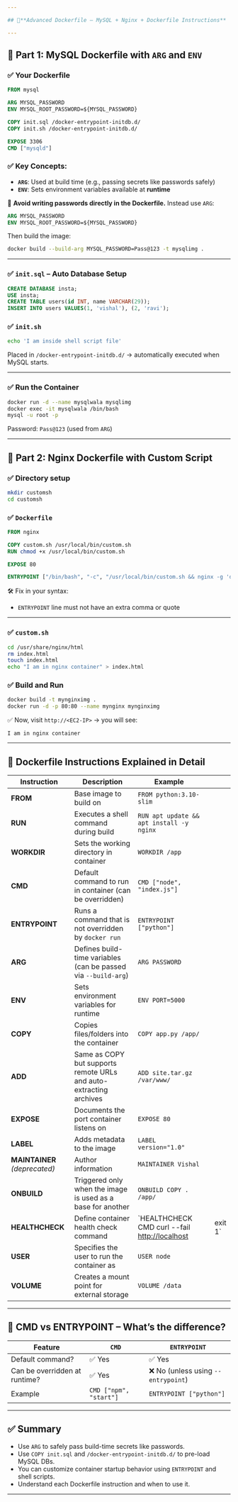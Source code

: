 ```yaml
---

## 🧠**Advanced Dockerfile – MySQL + Nginx + Dockerfile Instructions**

---
```


## 🔸 Part 1: MySQL Dockerfile with `ARG` and `ENV`

### ✅ Your Dockerfile

```Dockerfile
FROM mysql

ARG MYSQL_PASSWORD
ENV MYSQL_ROOT_PASSWORD=${MYSQL_PASSWORD}

COPY init.sql /docker-entrypoint-initdb.d/
COPY init.sh /docker-entrypoint-initdb.d/

EXPOSE 3306
CMD ["mysqld"]
```

### ✅ Key Concepts:

* **`ARG`**: Used at build time (e.g., passing secrets like passwords safely)
* **`ENV`**: Sets environment variables available at **runtime**

📌 **Avoid writing passwords directly in the Dockerfile.** Instead use `ARG`:

```Dockerfile
ARG MYSQL_PASSWORD
ENV MYSQL_ROOT_PASSWORD=${MYSQL_PASSWORD}
```

Then build the image:

```bash
docker build --build-arg MYSQL_PASSWORD=Pass@123 -t mysqlimg .
```

---

### ✅ `init.sql` – Auto Database Setup

```sql
CREATE DATABASE insta;
USE insta;
CREATE TABLE users(id INT, name VARCHAR(29));
INSERT INTO users VALUES(1, 'vishal'), (2, 'ravi');
```

### ✅ `init.sh`

```bash
echo 'I am inside shell script file'
```

Placed in `/docker-entrypoint-initdb.d/` → automatically executed when MySQL starts.

---

### ✅ Run the Container

```bash
docker run -d --name mysqlwala mysqlimg
docker exec -it mysqlwala /bin/bash
mysql -u root -p
```

Password: `Pass@123` (used from `ARG`)

---

## 🔸 Part 2: Nginx Dockerfile with Custom Script

### ✅ Directory setup

```bash
mkdir customsh
cd customsh
```

### ✅ `Dockerfile`

```Dockerfile
FROM nginx

COPY custom.sh /usr/local/bin/custom.sh
RUN chmod +x /usr/local/bin/custom.sh

EXPOSE 80

ENTRYPOINT ["/bin/bash", "-c", "/usr/local/bin/custom.sh && nginx -g 'daemon off;'"]
```

🛠 Fix in your syntax:

* `ENTRYPOINT` line must not have an extra comma or quote

---

### ✅ `custom.sh`

```bash
cd /usr/share/nginx/html
rm index.html
touch index.html
echo "I am in nginx container" > index.html
```

### ✅ Build and Run

```bash
docker build -t mynginximg .
docker run -d -p 80:80 --name mynginx mynginximg
```

✅ Now, visit `http://<EC2-IP>` → you will see:

```
I am in nginx container
```

---

## 🧱 Dockerfile Instructions Explained in Detail

| Instruction                   | Description                                                        | Example                                                            |   |          |
| ----------------------------- | ------------------------------------------------------------------ | ------------------------------------------------------------------ | - | -------- |
| **FROM**                      | Base image to build on                                             | `FROM python:3.10-slim`                                            |   |          |
| **RUN**                       | Executes a shell command during build                              | `RUN apt update && apt install -y nginx`                           |   |          |
| **WORKDIR**                   | Sets the working directory in container                            | `WORKDIR /app`                                                     |   |          |
| **CMD**                       | Default command to run in container (can be overridden)            | `CMD ["node", "index.js"]`                                         |   |          |
| **ENTRYPOINT**                | Runs a command that is not overridden by `docker run`              | `ENTRYPOINT ["python"]`                                            |   |          |
| **ARG**                       | Defines build-time variables (can be passed via `--build-arg`)     | `ARG PASSWORD`                                                     |   |          |
| **ENV**                       | Sets environment variables for runtime                             | `ENV PORT=5000`                                                    |   |          |
| **COPY**                      | Copies files/folders into the container                            | `COPY app.py /app/`                                                |   |          |
| **ADD**                       | Same as COPY but supports remote URLs and auto-extracting archives | `ADD site.tar.gz /var/www/`                                        |   |          |
| **EXPOSE**                    | Documents the port container listens on                            | `EXPOSE 80`                                                        |   |          |
| **LABEL**                     | Adds metadata to the image                                         | `LABEL version="1.0"`                                              |   |          |
| **MAINTAINER** *(deprecated)* | Author information                                                 | `MAINTAINER Vishal`                                                |   |          |
| **ONBUILD**                   | Triggered only when the image is used as a base for another        | `ONBUILD COPY . /app/`                                             |   |          |
| **HEALTHCHECK**               | Define container health check command                              | \`HEALTHCHECK CMD curl --fail [http://localhost](http://localhost) |   | exit 1\` |
| **USER**                      | Specifies the user to run the container as                         | `USER node`                                                        |   |          |
| **VOLUME**                    | Creates a mount point for external storage                         | `VOLUME /data`                                                     |   |          |

---

## 📝 CMD vs ENTRYPOINT – What’s the difference?

| Feature                       | `CMD`                  | `ENTRYPOINT`                       |
| ----------------------------- | ---------------------- | ---------------------------------- |
| Default command?              | ✅ Yes                  | ✅ Yes                              |
| Can be overridden at runtime? | ✅ Yes                  | ❌ No (unless using `--entrypoint`) |
| Example                       | `CMD ["npm", "start"]` | `ENTRYPOINT ["python"]`            |

---

## ✅ Summary

* Use `ARG` to safely pass build-time secrets like passwords.
* Use `COPY init.sql` and `/docker-entrypoint-initdb.d/` to pre-load MySQL DBs.
* You can customize container startup behavior using `ENTRYPOINT` and shell scripts.
* Understand each Dockerfile instruction and when to use it.

---
